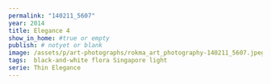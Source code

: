 ```yaml
---
permalink: "140211_5607"
year: 2014
title: Elegance 4
show_in_home: #true or empty
publish: # notyet or blank
image: /assets/p/art-photographs/rokma_art_photography-140211_5607.jpeg
tags:  black-and-white flora Singapore light
serie: Thin Elegance
---
```

